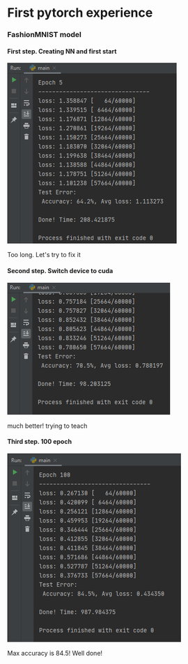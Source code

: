 # First pytorch experience

### FashionMNIST model

#### First step. Creating NN and first start

![cpu](pics\cpu.png)

Too long. Let's try to fix it

#### Second step. Switch device to cuda

![cuda](pics\cuda.png)

much better! trying to teach

#### Third step. 100 epoch

![epoch100](pics\epoch100.png)

Max accuracy is 84.5! Well done!

